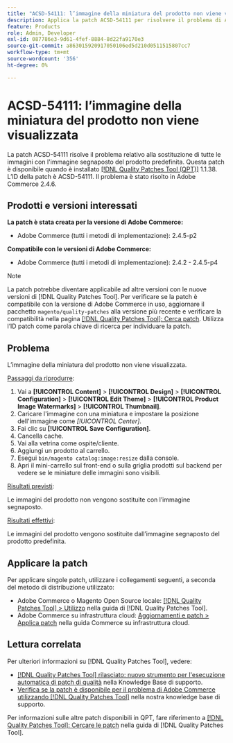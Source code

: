 ```yaml
---
title: "ACSD-54111: l’immagine della miniatura del prodotto non viene visualizzata"
description: Applica la patch ACSD-54111 per risolvere il problema di Adobe Commerce, per cui tutte le immagini vengono sostituite dall’immagine segnaposto del prodotto predefinita.
feature: Products
role: Admin, Developer
exl-id: 087786e3-9d61-4fef-8884-8d22fa9170e3
source-git-commit: a863015920917050106ed5d210d0511515807cc7
workflow-type: tm+mt
source-wordcount: '356'
ht-degree: 0%

---
```


# ACSD-54111: l’immagine della miniatura del prodotto non viene visualizzata

La patch ACSD-54111 risolve il problema relativo alla sostituzione di tutte le immagini con l&#39;immagine segnaposto del prodotto predefinita. Questa patch è disponibile quando è installato [[!DNL Quality Patches Tool (QPT)]](/help/announcements/adobe-commerce-announcements/magento-quality-patches-released-new-tool-to-self-serve-quality-patches.md) 1.1.38. L’ID della patch è ACSD-54111. Il problema è stato risolto in Adobe Commerce 2.4.6.

## Prodotti e versioni interessati

**La patch è stata creata per la versione di Adobe Commerce:**

* Adobe Commerce (tutti i metodi di implementazione): 2.4.5-p2

**Compatibile con le versioni di Adobe Commerce:**

* Adobe Commerce (tutti i metodi di implementazione): 2.4.2 - 2.4.5-p4

>[!NOTE]
>
>La patch potrebbe diventare applicabile ad altre versioni con le nuove versioni di [!DNL Quality Patches Tool]. Per verificare se la patch è compatibile con la versione di Adobe Commerce in uso, aggiornare il pacchetto `magento/quality-patches` alla versione più recente e verificare la compatibilità nella pagina [[!DNL Quality Patches Tool]: Cerca patch](https://experienceleague.adobe.com/tools/commerce-quality-patches/index.html?lang=it). Utilizza l’ID patch come parola chiave di ricerca per individuare la patch.

## Problema

L’immagine della miniatura del prodotto non viene visualizzata.

<u>Passaggi da riprodurre</u>:

1. Vai a **[!UICONTROL Content]** > **[!UICONTROL Design]** > **[!UICONTROL Configuration]** > **[!UICONTROL Edit Theme]** > **[!UICONTROL Product Image Watermarks]** > **[!UICONTROL Thumbnail]**.
1. Caricare l&#39;immagine con una miniatura e impostare la posizione dell&#39;immagine come *[!UICONTROL Center]*.
1. Fai clic su **[!UICONTROL Save Configuration]**.
1. Cancella cache.
1. Vai alla vetrina come ospite/cliente.
1. Aggiungi un prodotto al carrello.
1. Esegui `bin/magento catalog:image:resize` dalla console.
1. Apri il mini-carrello sul front-end o sulla griglia prodotti sul backend per vedere se le miniature delle immagini sono visibili.

<u>Risultati previsti</u>:

Le immagini del prodotto non vengono sostituite con l’immagine segnaposto.

<u>Risultati effettivi</u>:

Le immagini del prodotto vengono sostituite dall’immagine segnaposto del prodotto predefinita.

## Applicare la patch

Per applicare singole patch, utilizzare i collegamenti seguenti, a seconda del metodo di distribuzione utilizzato:

* Adobe Commerce o Magento Open Source locale: [[!DNL Quality Patches Tool] > Utilizzo](https://experienceleague.adobe.com/docs/commerce-operations/tools/quality-patches-tool/usage.html?lang=it) nella guida di [!DNL Quality Patches Tool].
* Adobe Commerce su infrastruttura cloud: [Aggiornamenti e patch > Applica patch](https://experienceleague.adobe.com/docs/commerce-cloud-service/user-guide/develop/upgrade/apply-patches.html?lang=it) nella guida Commerce su infrastruttura cloud.

## Lettura correlata

Per ulteriori informazioni su [!DNL Quality Patches Tool], vedere:

* [[!DNL Quality Patches Tool] rilasciato: nuovo strumento per l&#39;esecuzione automatica di patch di qualità](/help/announcements/adobe-commerce-announcements/magento-quality-patches-released-new-tool-to-self-serve-quality-patches.md) nella Knowledge Base di supporto.
* [Verifica se la patch è disponibile per il problema di Adobe Commerce utilizzando  [!DNL Quality Patches Tool]](/help/support-tools/patches-available-in-qpt-tool/check-patch-for-magento-issue-with-magento-quality-patches.md) nella nostra knowledge base di supporto.

Per informazioni sulle altre patch disponibili in QPT, fare riferimento a [[!DNL Quality Patches Tool]: Cercare le patch](https://experienceleague.adobe.com/tools/commerce-quality-patches/index.html?lang=it) nella guida di [!DNL Quality Patches Tool].
